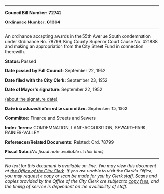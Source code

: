 

********

**Council Bill Number: 72742**
   
**Ordinance Number: 81364**
********

 An ordinance accepting awards in the 55th Avenue South condemnation under Ordinance No. 78799, King County Superior Court Cause No. 421888 and making an appropriation from the City Street Fund in connection therewith.

**Status:** Passed
   
**Date passed by Full Council:** September 22, 1952
   
**Date filed with the City Clerk:** September 23, 1952
   
**Date of Mayor's signature:** September 22, 1952
   
[(about the signature date)](/~public/approvaldate.htm)
   
   
   
**Date introduced/referred to committee:** September 15, 1952
   
**Committee:** Finance and Streets and Sewers
   
   
**Index Terms:** CONDEMNATION, LAND-ACQUISITION, SEWARD-PARK, RAINIER-VALLEY

**References/Related Documents:** Related: Ord. 78799

**Fiscal Note:**_(No fiscal note available at this time)_
********

_No text for this document is available on-line. You may view this document at [the Office of the City Clerk](http://www.seattle.gov/leg/clerk/contactUs.htm). If you are unable to visit the Clerk's Office, you may request a copy or scan be made for you by Clerk staff. Scans and copies provided by the Office of the City Clerk are subject to [copy fees](http://clerk.seattle.gov/~public/clerkfees.htm), and the timing of service is dependent on the availability of staff._


